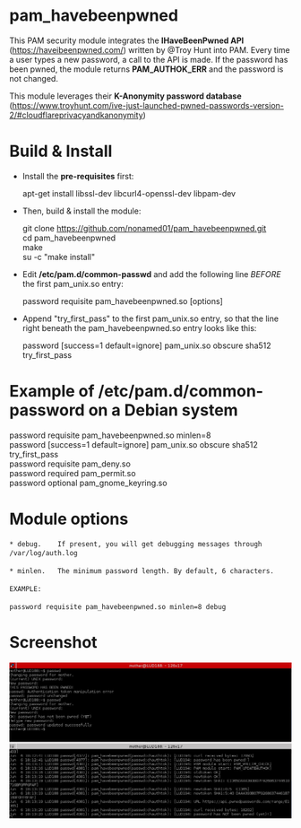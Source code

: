 # pam_havebeenpwned

This PAM security module integrates the **IHaveBeenPwned API**
(https://haveibeenpwned.com/)  written by
@Troy Hunt into PAM. Every time a user types a new password, a call to
the API is made. If the password has been pwned, the module
returns **PAM_AUTHOK_ERR** and the password is not changed.

This module leverages their **K-Anonymity password database**
(https://www.troyhunt.com/ive-just-launched-pwned-passwords-version-2/#cloudflareprivacyandkanonymity)

# Build & Install

* Install the **pre-requisites** first:

	apt-get install libssl-dev libcurl4-openssl-dev libpam-dev

* Then, build & install the module:

	git clone https://github.com/nonamed01/pam_havebeenpwned.git  
	cd pam_havebeenpwned  
	make  
	su -c "make install"

* Edit **/etc/pam.d/common-passwd** and add the following line *BEFORE* the
  first pam_unix.so entry:

	password requisite pam_havebeenpwned.so [options]

* Append "try_first_pass" to the first pam_unix.so entry, so that the line
	right beneath the pam_havebeenpwned.so entry looks like this:

	password        [success=1 default=ignore]      pam_unix.so obscure sha512 try_first_pass

# Example of /etc/pam.d/common-password on a Debian system

password 	requisite 	pam_havebeenpwned.so minlen=8  
password	[success=1 default=ignore]	pam_unix.so obscure sha512 try_first_pass  
password	requisite			pam_deny.so  
password	required			pam_permit.so  
password	optional	pam_gnome_keyring.so  

# Module options

	* debug.	If present, you will get debugging messages through /var/log/auth.log

	* minlen.	The minimum password length. By default, 6 characters.

	EXAMPLE:
	
	password requisite pam_havebeenpwned.so minlen=8 debug

# Screenshot

![Screenshot](screenshot.png)
